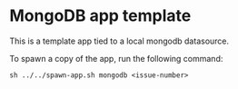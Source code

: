 # MongoDB app template

This is a template app tied to a local mongodb datasource.

To spawn a copy of the app, run the following command:
```
sh ../../spawn-app.sh mongodb <issue-number>
```
